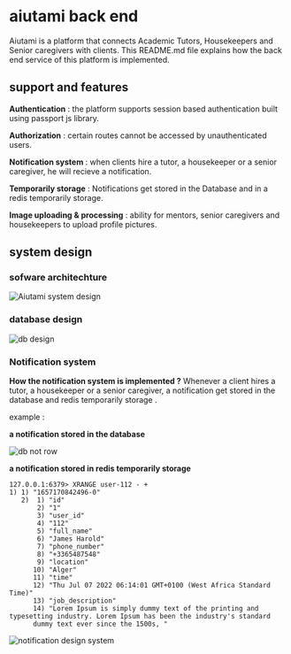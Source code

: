 # aiutami back end
Aiutami is a platform that connects Academic Tutors, Housekeepers and Senior caregivers with clients. This README.md file explains how the back end service of this platform is implemented.

## support and features 
**Authentication** : the platform supports session based authentication built using passport js library.

**Authorization** : certain routes cannot be accessed by unauthenticated users.

**Notification system** : when clients hire a tutor, a housekeeper or a senior caregiver, he will recieve a notification.

**Temporarily storage** : Notifications get stored in the Database and in a redis temporarily storage.

**Image uploading & processing** : ability for mentors, senior caregivers and housekeepers to upload profile pictures.



## system design

### sofware architechture

![Aiutami system design](https://user-images.githubusercontent.com/78510402/177692437-d4dd9098-6043-43ba-82e9-5855036bc4fc.PNG)

### database design

![db design](https://user-images.githubusercontent.com/78510402/177692484-4dc8355f-10e0-4d71-81d9-f0dde2a2e53b.PNG)

### Notification system

**How the notification system is implemented ?**
Whenever a client hires a tutor, a housekeeper or a senior caregiver, a notification get stored in the database and redis temporarily storage .

example :

**a notification stored in the database**

![db not row](https://user-images.githubusercontent.com/78510402/177696851-0f2828c4-32e8-433d-9969-fbbfbb2f00c4.PNG)

**a notification stored in redis temporarily storage**

```
127.0.0.1:6379> XRANGE user-112 - +
1) 1) "1657170842496-0"
   2)  1) "id"
       2) "1"
       3) "user_id"    
       4) "112"        
       5) "full_name"   
       6) "James Harold"
       7) "phone_number"
       8) "+3365487548"
       9) "location"
      10) "Alger"
      11) "time"
      12) "Thu Jul 07 2022 06:14:01 GMT+0100 (West Africa Standard Time)"
      13) "job_description"
      14) "Lorem Ipsum is simply dummy text of the printing and typesetting industry. Lorem Ipsum has been the industry's standard 
      dummy text ever since the 1500s, "
 ```

 
 ![notification design system](https://user-images.githubusercontent.com/78510402/177697579-b3509542-bf68-40bc-b380-4d8287e540c8.PNG)




